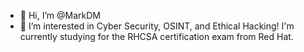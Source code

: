 - 👋 Hi, I’m @MarkDM
- 👀 I’m interested in Cyber Security, OSINT, and Ethical Hacking!
I'm currently studying for the RHCSA certification exam from Red Hat.
